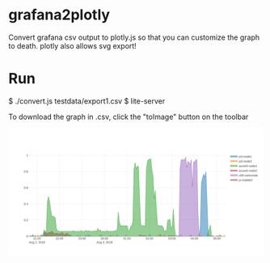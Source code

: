 # grafana2plotly

Convert grafana csv output to plotly.js so that you can customize the graph to death. plotly also allows svg export!  


# Run

$ ./convert.js testdata/export1.csv
$ lite-server 

To download the graph in .csv, click the "toImage" button on the toolbar

![Alt text](./testdata/full1.svg)

